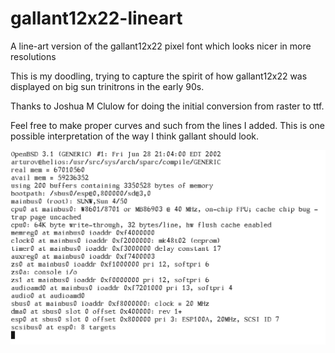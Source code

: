 # gallant12x22-lineart
A line-art version of the gallant12x22 pixel font which looks nicer in more resolutions

This is my doodling, trying to capture the spirit of how gallant12x22 was displayed on
big sun trinitrons in the early 90s.

Thanks to Joshua M Clulow for doing the initial conversion from raster to ttf.

Feel free to make proper curves and such from the lines I added.  This is one possible
interpretation of the way I think gallant should look.

![Font Preview](https://github.com/prozacchiwawa/gallant12x22-lineart/raw/main/screenshot.png)
